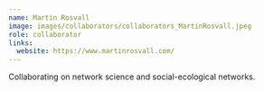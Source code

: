 ```yaml
---
name: Martin Rosvall
image: images/collaborators/collaborators_MartinRosvall.jpeg
role: collaborator
links:
  website: https://www.martinrosvall.com/
---
```


Collaborating on network science and social-ecological networks.

